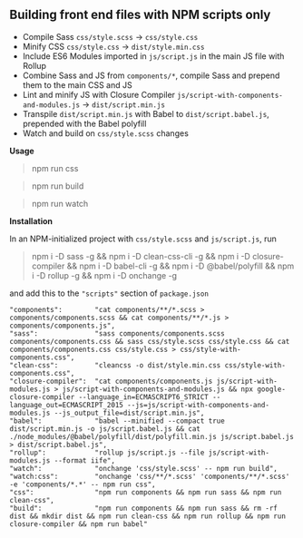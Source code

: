 ## Building front end files with NPM scripts only

- Compile Sass `css/style.scss` → `css/style.css`
- Minify CSS `css/style.css` → `dist/style.min.css`
- Include ES6 Modules imported in `js/script.js` in the main JS file with Rollup
- Combine Sass and JS from `components/*`, compile Sass and prepend them to the main CSS and JS
- Lint and minify JS with Closure Compiler `js/script-with-components-and-modules.js` → `dist/script.min.js`
- Transpile `dist/script.min.js` with Babel to `dist/script.babel.js`, prepended with the Babel polyfill
- Watch and build on `css/style.scss` changes

**Usage**

> npm run css

> npm run build

> npm run watch

**Installation**

In an NPM-initialized project with `css/style.scss` and `js/script.js`, run

> npm i -D sass -g && npm i -D clean-css-cli -g && npm i -D closure-compiler && npm i -D babel-cli -g && npm i -D @babel/polyfill && npm i -D rollup -g && npm i -D onchange -g

and add this to the `"scripts"` section of `package.json`

    "components":        "cat components/**/*.scss > components/components.scss && cat components/**/*.js > components/components.js",
    "sass":              "sass components/components.scss components/components.css && sass css/style.scss css/style.css && cat components/components.css css/style.css > css/style-with-components.css",
    "clean-css":         "cleancss -o dist/style.min.css css/style-with-components.css",
    "closure-compiler":  "cat components/components.js js/script-with-modules.js > js/script-with-components-and-modules.js && npx google-closure-compiler --language_in=ECMASCRIPT6_STRICT --language_out=ECMASCRIPT_2015 --js=js/script-with-components-and-modules.js --js_output_file=dist/script.min.js",
    "babel":             "babel --minified --compact true dist/script.min.js -o js/script.babel.js && cat ./node_modules/@babel/polyfill/dist/polyfill.min.js js/script.babel.js > dist/script.babel.js",
    "rollup":            "rollup js/script.js --file js/script-with-modules.js --format iife",
    "watch":             "onchange 'css/style.scss' -- npm run build",
    "watch:css":         "onchange 'css/**/*.scss' 'components/**/*.scss' -e 'components/*.*' -- npm run css",
    "css":               "npm run components && npm run sass && npm run clean-css",
    "build":             "npm run components && npm run sass && rm -rf dist && mkdir dist && npm run clean-css && npm run rollup && npm run closure-compiler && npm run babel"
